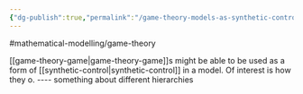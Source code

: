 ```yaml
---
{"dg-publish":true,"permalink":"/game-theory-models-as-synthetic-control/"}
---
```


#mathematical-modelling/game-theory 

[[game-theory-game\|game-theory-game]]s might be able to be used as a form of [[synthetic-control\|synthetic-control]] in a model. Of interest is how they o. ---- something about different hierarchies
